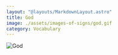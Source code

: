 ```yaml
---
layout: "@layouts/MarkdownLayout.astro"
title: God
image: ./assets/images-of-signs/god.gif
category: Vocabulary
---
```


![God](@signs/god.gif)
